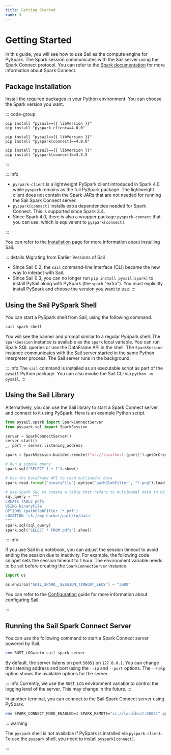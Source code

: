 ```yaml
---
title: Getting Started
rank: 3
---
```


# Getting Started

In this guide, you will see how to use Sail as the compute engine for PySpark.
The Spark session communicates with the Sail server using the Spark Connect protocol.
You can refer to the [Spark documentation](https://spark.apache.org/docs/latest/spark-connect-overview.html) for more information about Spark Connect.

## Package Installation

Install the required packages in your Python environment.
You can choose the Spark version you want.

::: code-group

```bash-vue [Spark 4.0 (Client) ]
pip install "pysail=={{ libVersion }}"
pip install "pyspark-client==4.0.0"
```

```bash-vue [Spark 4.0]
pip install "pysail=={{ libVersion }}"
pip install "pyspark[connect]==4.0.0"
```

```bash-vue [Spark 3.5]
pip install "pysail=={{ libVersion }}"
pip install "pyspark[connect]==3.5.5
```

:::

::: info

- `pyspark-client` is a lightweight PySpark client introduced in Spark 4.0 while `pyspark` remains as the full PySpark package. The lightweight client does not contain the Spark JARs that are not needed for running the Sail Spark Connect server.
- `pyspark[connect]` installs extra dependencies needed for Spark Connect. This is supported since Spark 3.4.
- Since Spark 4.0, there is also a wrapper package `pyspark-connect` that you can use, which is equivalent to `pyspark[connect]`.

:::

You can refer to the [Installation](/introduction/installation/) page for more information about installing Sail.

::: details Migrating from Earlier Versions of Sail

- Since Sail 0.2, the `sail` command-line interface (CLI) became the new way to interact with Sail.
- Since Sail 0.3, you can no longer run `pip install pysail[spark]` to install PySail along with PySpark (the `spark` "extra"). You must explicitly install PySpark and choose the version you want to use.
  :::

## Using the Sail PySpark Shell

You can start a PySpark shell from Sail, using the following command.

```bash
sail spark shell
```

You will see the banner and prompt similar to a regular PySpark shell.
The `SparkSession` instance is available as the `spark` local variable.
You can run Spark SQL queries or use the DataFrame API in the shell.
The `SparkSession` instance communicates with the Sail server started in the same Python interpreter process. The Sail server runs in the background.

::: info
The `sail` command is installed as an executable script as part of the `pysail` Python package. You can also invoke the Sail CLI via `python -m pysail`.
:::

## Using the Sail Library

Alternatively, you can use the Sail library to start a Spark Connect server and connect to it using PySpark.
Here is an example Python script.

```python
from pysail.spark import SparkConnectServer
from pyspark.sql import SparkSession

server = SparkConnectServer()
server.start()
_, port = server.listening_address

spark = SparkSession.builder.remote(f"sc://localhost:{port}").getOrCreate()

# Run a simple query
spark.sql("SELECT 1 + 1").show()

# Use the DataFrame API to read multimodal data
spark.read.format("binaryFile").option("pathGlobFilter", "*.png").load("/path/to/data").show()

# Use Spark SQL to create a table that refers to multimodal data in Object Storage
sql_query = """
CREATE TABLE pdfs
USING binaryFile
OPTIONS (pathGlobFilter '*.pdf')
LOCATION 's3://my-bucket/path/to/data'
"""
spark.sql(sql_query)
spark.sql("SELECT * FROM pdfs").show()
```

::: info

If you use Sail in a notebook, you can adjust the session timeout to avoid ending the session due to inactivity. For example, the following code snippet sets the session timeout to 1 hour. The environment variable needs to be set before creating the `SparkConnectServer` instance.

```python
import os

os.environ["SAIL_SPARK__SESSION_TIMEOUT_SECS"] = "3600"
```

You can refer to the [Configuration](/guide/configuration/) guide for more information about configuring Sail.

:::

## Running the Sail Spark Connect Server

You can use the following command to start a Spark Connect server powered by Sail.

```bash
env RUST_LOG=info sail spark server
```

By default, the server listens on port `50051` on `127.0.0.1`. You can change the listening address and port using the
`--ip` and `--port` options.
The `--help` option shows the available options for the server.

::: info
Currently, we use the `RUST_LOG` environment variable to control the logging level of the server.
This may change in the future.
:::

In another terminal, you can connect to the Sail Spark Connect server using PySpark.

```bash
env SPARK_CONNECT_MODE_ENABLED=1 SPARK_REMOTE="sc://localhost:50051" pyspark
```

::: warning

The `pyspark` shell is not available if PySpark is installed via `pyspark-client`. To use the `pyspark` shell, you need to install `pyspark[connect]`.

:::

<script setup>
import { useData } from "vitepress";
import { computed } from "vue";

const { site } = useData();

const libVersion = computed(() => site.value.contentProps?.libVersion);
</script>
